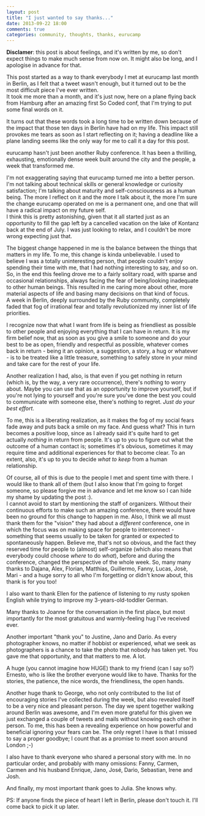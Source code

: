 ```yaml
---
layout: post
title: "I just wanted to say thanks..."
date: 2013-09-22 18:00
comments: true
categories: community, thoughts, thanks, eurucamp
---
```

**Disclamer**: this post is about feelings, and it's written by me, so don't
expect things to make much sense from now on. It might also be long, and I apologise in
advance for that.

<!-- More -->
This post started as a way to thank everybody I met at eurucamp last month in
Berlin, as I felt that a tweet wasn't enough, but it turned out to be the most
difficult piece I've ever written.  
It took me more than a month, and it's just now, here on a plane flying back from Hamburg
after an amazing first So Coded conf, that I'm trying to put some final words on it.

It turns out that these words took a long time to be written down because of
the impact that those ten days in Berlin have had on my life. This impact
still provokes me tears as soon as I start reflecting on it; having a deadline
like a plane landing seems like the only way for me to call it a day for this
post.

eurucamp hasn't just been another Ruby conference. It has been a thrilling,
exhausting, emotionally dense week built around the city and the people, a week
that transformed me.

I'm not exaggerating saying that eurucamp turned me into a better person. I'm not talking
about technical skills or general knowledge or curiosity satisfaction; I'm talking about maturity and
self-consciousness as a human being. The more I reflect on it and the more I
talk about it, the more I'm sure the change eurucamp operated on me is a
permanent one, and one that will have a radical impact on my future self.  
I think this is pretty astonishing, given that it all started just as an opportunity
to fill the gap left by a cancelled vacation on the lake of Kontanz back at the
end of July. I was just looking to relax, and I couldn't be more wrong
expecting just that.

The biggest change happened in me is the balance between the things that
matters in my life. To me, this change is kinda unbelievable. I used to
believe I was a totally uninteresting person, that people couldn't enjoy
spending their time with me, that I had nothing interesting to say, and so on.
So, in the end this feeling drove me to a fairly solitary road, with
sparse and occasional relationships, always facing the fear of being/looking
inadequate to other human beings. This resulted in me caring more about other,
more material aspects of life and basing many decisions on that kind of focus.  
A week in Berlin, deeply surrounded by the Ruby community,
completely faded that fog of irrational fear and totally revolutionized my
inner list of life priorities.

I recognize now that what I want from life is being as friendliest as possible
to other people and enjoying everything that I can have in return. It is my
firm belief now, that as soon as you give a smile to someone and do your best
to be as open, friendly and respectful as possible, whatever comes back in return -
being it an opinion, a suggestion, a story, a hug or whatever - is to be
treated like a little treasure, something to safely store in your mind and take
care for the rest of your life.  

Another realization I had, also, is that even if you get nothing in return (which is,
by the way, a very rare occurrence), there's nothing to worry about. Maybe you
can use that as an opportunity to improve yourself, but if you're not lying to
yourself and you're sure you've done the best you could to communicate with
someone else, there's nothing to regret. _Just do your best effort_.

To me, this is a liberating realization, as it makes the fog of my social
fears fade away and puts back a smile on my face. And guess what? This in turn
becomes a positive loop, since as I already said it's quite hard to get actually
_nothing_ in return from people. It's up to you to figure out what the outcome
of a human contact is; sometimes it's obvious, sometimes it may require time
and additional experiences for that to become clear. To an extent, also, it's up to you
to decide _what to keep_ from a human relationship.

Of course, all of this is due to the people I met and spent time with there.
I would like to thank all of them (but I also know that I'm going to forget
someone, so please forgive me in advance and let me know so I can hide my shame
by updating the post :).  
I cannot avoid to start by mentioning
the staff of organizers. Without their continuous efforts to make such an
amazing conference, there would have been no ground for this change to happen
in me. Also, I think we all must thank them for the "vision" they had about a
_different_ conference, one in which the focus was on making space for people to
interconnect - something that seems usually to be taken for granted or expected
to spontaneously happen. Believe me, that's not so obvious, and the fact they reserved
time for people to (almost) self-organize (which also means that everybody
could choose _where_ to do _what_), before and during the conference,
changed the perspective of the whole week.
So, many many thanks to Dajana, Alex, Florian, Matthias, Guillermo, Fanny, Lucas, Josè,
Mari - and a huge sorry to all who I'm forgetting or didn't know about, this
thank is for you too!

I also want to thank Ellen for the patience of listening to my rusty spoken English
while trying to improve my 3-years-old-toddler German.

Many thanks to Joanne for the conversation in the first place, but most
importantly for the most gratuitous and warmly-feeling hug I've received ever.

Another important "thank you" to Justine, Jano and Darío. As every
photographer knows, no matter if hobbist or experienced, what we seek as
photographers is a chance to take the photo that nobody has taken yet. You gave
me that opportunity, and that matters to me. A lot.

A huge (you cannot imagine how HUGE) thank to my friend (can I say so?)
Ernesto, who is like the brother everyone would like to have. Thanks for the
stories, the patience, the nice words, the friendliness, the open hands.

Another huge thank to George, who not only contributed to the list of
encouraging stories I've collected during the week, but also revealed itself to
be a very nice and pleasant person. The day we spent together walking around
Berlin was awesome, and I'm even more grateful for this given we just exchanged
a couple of tweets and mails without knowing each other in person. To me, this
has been a revealing experience on how powerful and beneficial ignoring your
fears can be.
The only regret I have is that I missed to say a proper goodbye; I count that
as a promise to meet soon around London ;-)

I also have to thank everyone who shared a personal story with me. In no
particular order, and probably with many omissions: Fanny, Carmen, Carmen and
his husband Enrique, Jano, José, Darìo, Sebastian, Irene and Josh.

And finally, my most important thank goes to Julia. She knows why.

PS: If anyone finds the piece of heart I left in Berlin, please don't touch it.
I'll come back to pick it up later.
